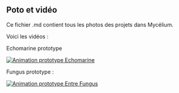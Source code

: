 ## Poto et vidéo

Ce fichier .md contient tous les photos des projets dans Mycélium.

Voici les vidéos :

Echomarine prototype

[![Animation prototype Echomarine]( https://i9.ytimg.com/vi/kGjfmbS7kY4/mq2.jpg?sqp=CJT-zqAG-oaymwEoCMACELQB8quKqQMcGADwAQH4AbYIgAKAD4oCDAgAEAEYKSA8KH8wDw==&rs=AOn4CLDWchMhTV8v2tc8LVp2gCmCdABPnA)](https://youtube.com/shorts/kGjfmbS7kY4?feature=share)

Fungus prototype :

[![Animation prototype Entre Fungus](https://i9.ytimg.com/vi/xjFtlaNWrlU/mq2.jpg?sqp=CMCAz6AG-oaymwEoCMACELQB8quKqQMcGADwAQH4AbYIgAKAD4oCDAgAEAEYNiA5KH8wDw==&rs=AOn4CLARMhIeB-mfAg5L8NPpGntMxdemeA)]( https://www.youtube.com/shorts/xjFtlaNWrlU)
